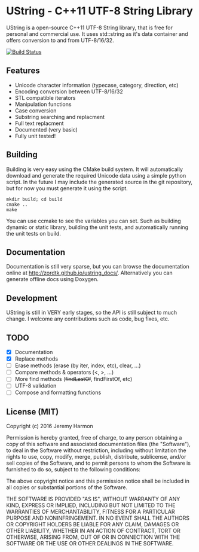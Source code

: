 UString - C++11 UTF-8 String Library
====================================
UString is a open-source C++11 UTF-8 String library, that is free for personal and commercial use. It uses std::string as it's data container and offers conversion to and from UTF-8/16/32.

[![Build Status](https://travis-ci.org/zordtk/ustring.svg?branch=master)](https://travis-ci.org/zordtk/ustring)

## Features ##
 * Unicode character information (typecase, category, direction, etc)
 * Encoding conversion between UTF-8/16/32
 * STL compatible iterators
 * Manipulation functions
  * Case conversion
  * Substring searching and replacment
  * Full text replacment
 * Documented (very basic)
 * Fully unit tested!
 
## Building ##
Building is very easy using the CMake build system. It will automatically download and generate the required Unicode data using a simple python script. In the future I may include the generated source in the git repository, but for now you must generate it using the script.
```
mkdir build; cd build
cmake ..
make
```
You can use ccmake to see the variables you can set. Such as building dynamic or static library, building the unit tests, and automatically running the unit tests on build.

## Documentation ##
Documentation is still very sparse, but you can browse the documentation online at http://zordtk.github.io/ustring_docs/. Alternatively you can generate offline docs using Doxygen.

## Development ##
UString is still in VERY early stages, so the API is still subject to much change. I welcome any contributions such as code, bug fixes, etc.

## TODO ##
- [x] Documentation
- [x] Replace methods
- [ ] Erase methods (erase (by iter, index, etc), clear, ...)
- [ ] Compare methods & operators (<, >, ...)
- [ ] More find methods (~~findLastOf~~, findFirstOf, etc)
- [ ] UTF-8 validation 
- [ ] Compose and formatting functions

## License (MIT) ##
Copyright (c) 2016 Jeremy Harmon

Permission is hereby granted, free of charge, to any person obtaining a copy of this software and associated documentation files (the "Software"), to deal in the Software without restriction, including without limitation the rights to use, copy, modify, merge, publish, distribute, sublicense, and/or sell copies of the Software, and to permit persons to whom the Software is furnished to do so, subject to the following conditions:

The above copyright notice and this permission notice shall be included in all copies or substantial portions of the Software.

THE SOFTWARE IS PROVIDED "AS IS", WITHOUT WARRANTY OF ANY KIND, EXPRESS OR IMPLIED, INCLUDING BUT NOT LIMITED TO THE WARRANTIES OF MERCHANTABILITY, FITNESS FOR A PARTICULAR PURPOSE AND NONINFRINGEMENT. IN NO EVENT SHALL THE AUTHORS OR COPYRIGHT HOLDERS BE LIABLE FOR ANY CLAIM, DAMAGES OR OTHER LIABILITY, WHETHER IN AN ACTION OF CONTRACT, TORT OR OTHERWISE, ARISING FROM, OUT OF OR IN CONNECTION WITH THE SOFTWARE OR THE USE OR OTHER DEALINGS IN THE SOFTWARE.

